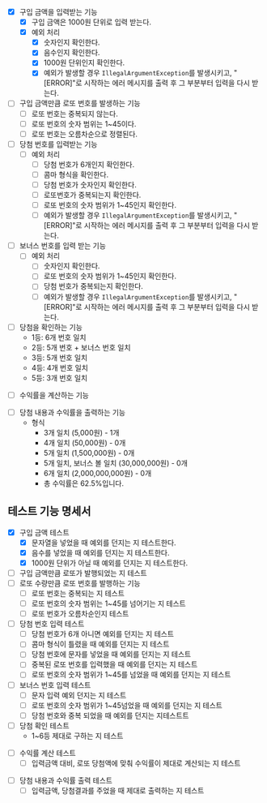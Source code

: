 * [x] 구입 금액을 입력받는 기능
    * [x] 구입 금액은 1000원 단위로 입력 받는다.
    * [x] 예외 처리
        * [x] 숫자인지 확인한다.
        * [x] 음수인지 확인한다.
        * [x] 1000원 단위인지 확인한다.
        *  [x] 예외가 발생할 경우 `IllegalArgumentException`를 발생시키고, "[ERROR]"로 시작하는 에러 메시지를 출력 후 그 부분부터 입력을 다시 받는다.
* [ ] 구입 금액만큼 로또 번호를 발생하는 기능
    * [ ] 로또 번호는 중복되지 않는다.
    * [ ] 로또 번호의 숫자 범위는 1~45이다.
    * [ ] 로또 번호는 오름차순으로 정렬된다.
* [ ] 당첨 번호를 입력받는 기능
    * [ ] 예외 처리
        * [ ] 당첨 번호가 6개인지 확인한다.
        * [ ] 콤마 형식을 확인한다.
        * [ ] 당첨 번호가 숫자인지 확인한다.
        * [ ] 로또번호가 중복되는지 확인한다.
        * [ ] 로또 번호의 숫자 범위가 1~45인지 확인한다.
        *  [ ] 예외가 발생할 경우 `IllegalArgumentException`를 발생시키고, "[ERROR]"로 시작하는 에러 메시지를 출력 후 그 부분부터 입력을 다시 받는다.
* [ ] 보너스 번호를 입력 받는 기능
    * [ ] 예외 처리
        * [ ] 숫자인지 확인한다.
        * [ ] 로또 번호의 숫자 범위가 1~45인지 확인한다.
        * [ ] 당첨 번호가 중복되는지 확인한다.
        * [ ] 예외가 발생할 경우 `IllegalArgumentException`를 발생시키고, "[ERROR]"로 시작하는 에러 메시지를 출력 후 그 부분부터 입력을 다시 받는다.
* [ ] 당첨을 확인하는 기능
    - 1등: 6개 번호 일치
    - 2등: 5개 번호 + 보너스 번호 일치
    - 3등: 5개 번호 일치
    - 4등: 4개 번호 일치
    - 5등: 3개 번호 일치
- [ ] 수익률을 계산하는 기능
* [ ] 당첨 내용과 수익률을 출력하는 기능
    * 형식
        * 3개 일치 (5,000원) - 1개
        * 4개 일치 (50,000원) - 0개
        * 5개 일치 (1,500,000원) - 0개
        * 5개 일치, 보너스 볼 일치 (30,000,000원) - 0개
        * 6개 일치 (2,000,000,000원) - 0개
        * 총 수익률은 62.5%입니다.

## 테스트 기능 명세서
* [x] 구입 금액 테스트
    * [x] 문자열을 넣었을 때 예외를 던지는 지 테스트한다.
    * [x] 음수를 넣었을 때 예외를 던지는 지 테스트한다.
    * [x] 1000원 단위가 아닐 때 예외를 던지는 지 테스트한다.
* [ ] 구입 금액만큼 로또가 발행되었는 지 테스트
* [ ] 로또 수량만큼 로또 번호를 발행하는 기능
    * [ ] 로또 번호는 중복되는 지 테스트
    * [ ] 로또 번호의 숫자 범위는 1~45를 넘어기는 지 테스트
    * [ ] 로또 번호가 오름차순인지  테스트
* [ ] 당첨 번호 입력 테스트
    * [ ] 당첨 번호가 6개 아니면 예외를 던지는 지 테스트
    * [ ] 콤마 형식이 틀렸을 때 예외를 던지는 지 테스트
    * [ ] 당첨 번호에 문자를 넣었을 때 예외를 던지는 지 테스트
    * [ ] 중복된 로또 번호를 입력했을 때 예외를 던지는 지 테스트
    * [ ] 로또 번호의 숫자 범위가 1~45를 넘었을 때 예외를 던지는 지 테스트

* [ ] 보너스 번호 입력 테스트
    * [ ] 문자 입력 예외 던지는 지 테스트
    * [ ] 로또 번호의 숫자 범위가 1~45넘었을 때 예외를 던지는 지 테스트
    * [ ] 당첨 번호와 중복 되었을 때 예외를 던지는 지테스트트
* [ ] 당첨 확인 테스트
    - 1~6등 제대로 구하는 지 테스트
- [ ] 수익률 계산 테스트
    - [ ] 입력금액 대비, 로또 당첨액에 맞춰 수익률이 제대로 계산되는 지 테스트
* [ ] 당첨 내용과 수익률 출력 테스트
    * [ ] 입력금액, 당첨결과를 주었을 때 제대로 출력하는 지 테스트

